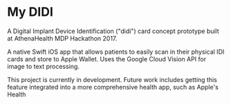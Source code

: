 # My DIDI
A Digital Implant Device Identification ("didi") card concept prototype built at AthenaHealth MDP Hackathon 2017. 

A native Swift iOS app that allows patients to easily scan in their physical IDI cards and store to Apple Wallet. 
Uses the Google Cloud Vision API for image to text processing. 

This project is currently in development. Future work includes getting this feature integrated into a more comprehensive health app, such as Apple's Health 

